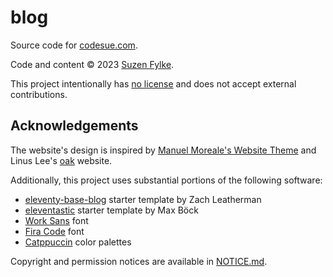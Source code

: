 # blog

Source code for [codesue.com](https://codesue.com).

Code and content © 2023 [Suzen Fylke](https://suzenfylke.com).

This project intentionally has [no license](https://choosealicense.com/no-permission/)
and does not accept external contributions.

## Acknowledgements

The website's design is inspired by [Manuel Moreale's Website Theme](https://manuelmoreale.gumroad.com/l/manuwebsitetheme)
and Linus Lee's [oak](https://github.com/thesephist/oak) website.

Additionally, this project uses substantial portions of the following software:

- [eleventy-base-blog](https://github.com/11ty/eleventy-base-blog) starter template by Zach Leatherman
- [eleventastic](https://github.com/maxboeck/eleventastic) starter template by Max Böck
- [Work Sans](https://github.com/weiweihuanghuang/Work-Sans) font
- [Fira Code](https://github.com/tonsky/FiraCode) font
- [Catppuccin](https://github.com/catppuccin/catppuccin) color palettes

Copyright and permission notices are available in [NOTICE.md](/NOTICE.md).
